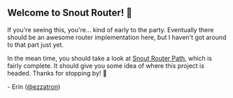 ## Welcome to **Snout Router**! 🐽

If you're seeing this, you're... kind of early to the party. Eventually there
should be an awesome router implementation here, but I haven't got around to
that part just yet.

In the mean time, you should take a look at [Snout Router Path], which is fairly
complete. It should give you some idea of where this project is headed. Thanks
for stopping by! 👋

\- Erin ([@ezzatron])

[@ezzatron]: https://github.com/ezzatron
[snout router path]: https://github.com/snout-router/router-path
